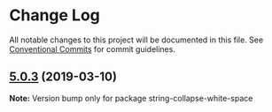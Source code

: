 # Change Log

All notable changes to this project will be documented in this file.
See [Conventional Commits](https://conventionalcommits.org) for commit guidelines.

## [5.0.3](https://gitlab.com/codsen/codsen/compare/string-collapse-white-space@5.0.1...string-collapse-white-space@5.0.3) (2019-03-10)

**Note:** Version bump only for package string-collapse-white-space
